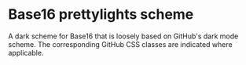 # Base16 prettylights scheme

A dark scheme for Base16 that is loosely based on GitHub's dark mode scheme.
The corresponding GitHub CSS classes are indicated where applicable.
